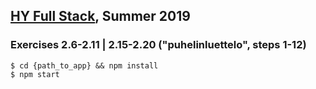 ## [HY Full Stack](https://fullstackopen.com), Summer 2019

### Exercises 2.6-2.11 | 2.15-2.20 ("puhelinluettelo", steps 1-12)

    $ cd {path_to_app} && npm install 
    $ npm start